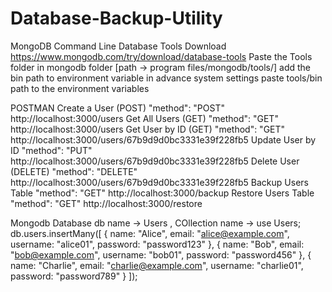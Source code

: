 # Database-Backup-Utility
MongoDB Command Line Database Tools Download
https://www.mongodb.com/try/download/database-tools
Paste the Tools folder in mongodb folder [path -> program files/mongodb/tools/]
add the bin path to environment variable in advance system settings 
paste tools/bin path to the environment variables 

POSTMAN
Create a User (POST)  "method": "POST" http://localhost:3000/users
Get All Users (GET)   "method": "GET"  http://localhost:3000/users
Get User by ID (GET)  "method": "GET"  http://localhost:3000/users/67b9d9d0bc3331e39f228fb5
Update User by ID     "method": "PUT"  http://localhost:3000/users/67b9d9d0bc3331e39f228fb5
Delete User (DELETE)  "method": "DELETE"  http://localhost:3000/users/67b9d9d0bc3331e39f228fb5
Backup Users Table    "method": "GET"   http://localhost:3000/backup
Restore Users Table     "method": "GET"  http://localhost:3000/restore


Mongodb Database db name -> Users , COllection name -> 
use Users;
db.users.insertMany([
    { name: "Alice", email: "alice@example.com", username: "alice01", password: "password123" },
    { name: "Bob", email: "bob@example.com", username: "bob01", password: "password456" },
    { name: "Charlie", email: "charlie@example.com", username: "charlie01", password: "password789" }
]);


